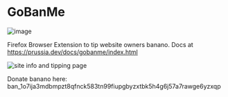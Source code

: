 # GoBanMe
![image](https://user-images.githubusercontent.com/49297268/128231994-5b025f6c-ed55-44fd-8fdc-f59d07b4bfcd.png)

Firefox Browser Extension to tip website owners banano.
Docs at https://prussia.dev/docs/gobanme/index.html

![site info and tipping page](https://user-images.githubusercontent.com/49297268/127756962-c0170d2a-9ded-4a0f-a378-7ef3f43bbb26.png)

Donate banano here: ban_1o7ija3mdbmpzt8qfnck583tn99fiupgbyzxtbk5h4g6j57a7rawge6yzxqp
